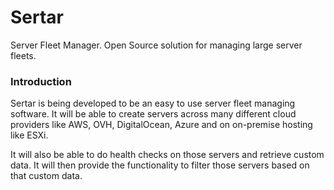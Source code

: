 # Sertar
Server Fleet Manager. Open Source solution for managing large server fleets.

### Introduction
Sertar is being developed to be an easy to use server fleet managing software. It will be able to create servers across many different cloud providers like AWS, OVH, DigitalOcean, Azure and on on-premise hosting like ESXi.

It will also be able to do health checks on those servers and retrieve custom data. It will then provide the functionality to filter those servers based on that custom data.

